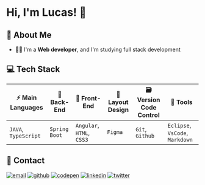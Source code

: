 
# Hi, I'm Lucas! 👋


## 🚀 About Me

- 🧑‍💻 I'm a **Web developer**, and I'm studying full stack development


## 💻 Tech Stack

<!-- - **⚡️ Main Languages:** `JAVA`, `TypeScript`
- **📡 Back-End:** `Spring Boot`
- **🎉 Front-End:** `Angular`, `HTML`, `CSS3`
- **🎨 Layout Design**: `Figma`
- **🗃️ Version Code Control**: `Git`, `Github`
- **🔨 Tools**: `Eclipse`, `VsCode`, `Markdown` -->
| ⚡️ Main Languages | 📡 Back-End | 🎉 Front-End | 🎨 Layout Design | 🗃️ Version Code Control | 🔨 Tools |
| -------------- | ------------ | ----------------------- | ------------- | ------------------- | ------------------------------ |
| `JAVA`, `TypeScript` | `Spring Boot` | `Angular`, `HTML`, `CSS3` | `Figma` | `Git`, `Github` | `Eclipse`, `VsCode`, `Markdown` |




## 🔗 Contact
[![email](https://img.shields.io/badge/my_email-A33?style=for-the-badge&logo=ko-fi&logoColor=white)](mailto:lms.262@gmail.com)
[![github](https://img.shields.io/badge/my_repos-926?style=for-the-badge&logo=ko-fi&logoColor=white)](https://github.com/LucasMoraesDev?tab=repositories)
[![codepen](https://img.shields.io/badge/my_codepen-157?style=for-the-badge&logo=ko-fi&logoColor=white)](https://codepen.io/lucasmoraesdev)
[![linkedin](https://img.shields.io/badge/my_linkedin-0A66C2?style=for-the-badge&logo=linkedin&logoColor=white)](https://www.linkedin.com/in/lucasmoraesdev/)
[![twitter](https://img.shields.io/badge/my_twitter-1DA1F2?style=for-the-badge&logo=twitter&logoColor=white)](https://twitter.com/LucasMoraesDev)


